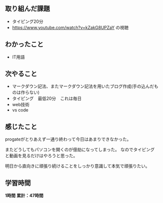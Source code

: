 ## 取り組んだ課題
- タイピング20分
- https://www.youtube.com/watch?v=kZakG8UPZaY
の視聴
## わかったこと
- IT用語
## 次やること
- マークダウン記法、またマークダウン記法を用いたブログ作成(手の込んだものは作らない)
- タイピング　最低20分　これは毎日
- web技術
- vs code
## 感じたこと
progateがとりあえず一通り終わって今日はあまりできなかった。

またどうしてもパソコンを開くのが億劫になってしまった。
なのでタイピングと動画を見るだけはやろうと思った。

明日から直向きに頑張り続けることをしっかり意識して本気で頑張りたい。
## 学習時間
**1時間**
**累計：47時間**
